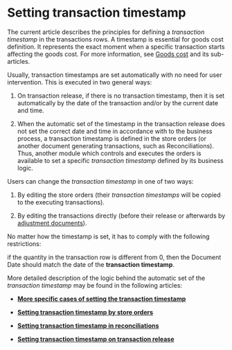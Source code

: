 # Setting transaction timestamp

The current article describes the principles for defining a <i>transaction timestamp</i> in the transactions rows. A timestamp is essential for goods cost definition. It represents the exact moment when a specific transaction starts affecting the goods cost. For more information, see [Goods cost](https://docs.erp.net/tech/modules/logistics/concepts/goods-cost/index.html?q=Goods%20cost) and its sub-articles.

Usually, transaction timestamps are set automatically with no need for user intervention. This is executed in two general ways:

 1. On transaction release, if there is no transaction timestamp, then it is set automatically by the date of the transaction and/or by the current date and time.

 2. When the automatic set of the timestamp in the transaction release does not set the correct date and time in accordance with to the business process, a transaction timestamp is defined in the store orders (or another document generating transactions, such as Reconciliations). Thus, another module which controls and executes the orders is available to set a specific <i>transaction timestamp</i> defined by its business logic.

Users can change the <i>transaction timestamp</i> in one of two ways:

 1. By editing the store orders (their <i>transaction timestamps</i> will be copied to the executing transactions). 
 
 2. By editing the transactions directly (before their release or afterwards by [adjustment documents](https://docs.erp.net/tech/concepts/documents/adjustments.html?q=adjustment%20documents)).

No matter how the timestamp is set, it has to comply with the following restrictions: 

if the quantity in the transaction row is different from 0, then the Document Date should match the date of the <b>transaction timestamp</b>.

More detailed description of the logic behind the automatic set of the <i>transaction timestamp</i> may be found in the following articles:

- **[More specific cases of setting the transaction timestamp](https://docs.erp.net/tech/modules/logistics/concepts/setting-transaction-timestamp/more-specific-cases-of-setting-the-transaction-timestamp.html?q=More%20Specific%20Cases%20Of%20Setting%20The%20Transaction%20Timestamp)**

- **[Setting transaction timestamp by store orders](https://docs.erp.net/tech/modules/logistics/concepts/setting-transaction-timestamp/setting-transaction-timestamp-by-store-orders.html?q=Setting%20Transaction%20Timestamp%20by%20Store%20Orders)**

- **[Setting transaction timestamp in reconciliations](https://docs.erp.net/tech/modules/logistics/concepts/setting-transaction-timestamp/setting-transaction-timestamp-in-reconciliations.html?q=Setting%20Transaction%20Timestamp%20In%20Reconciliations)**

- **[Setting transaction timestamp on transaction release](https://docs.erp.net/tech/modules/logistics/concepts/setting-transaction-timestamp/setting-transaction-timestamp-on-transaction-release.html?q=Setting%20Transaction%20Timestamp%20On%20Transaction%20Release)**
